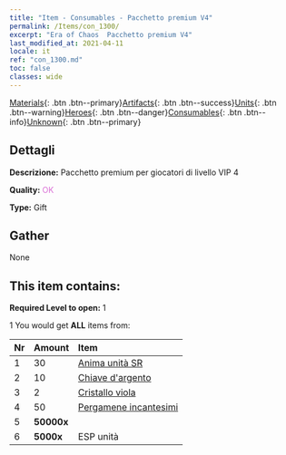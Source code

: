 ```yaml
---
title: "Item - Consumables - Pacchetto premium V4"
permalink: /Items/con_1300/
excerpt: "Era of Chaos  Pacchetto premium V4"
last_modified_at: 2021-04-11
locale: it
ref: "con_1300.md"
toc: false
classes: wide
---
```

 [Materials](/it/Items/){: .btn .btn--primary}[Artifacts](/it/Items/Artifacts/){: .btn .btn--success}[Units](/it/Items/Units/){: .btn .btn--warning}[Heroes](/it/Items/Heroes/){: .btn .btn--danger}[Consumables](/it/Items/Consumables/){: .btn .btn--info}[Unknown](/it/Items/Unknown/){: .btn .btn--primary}

## Dettagli
 **Descrizione:** Pacchetto premium per giocatori di livello VIP 4

 **Quality:** <span style="color: #DA70D6">OK</span>

 **Type:** Gift

## Gather

  None

## This item contains:

 **Required Level to open:** 1

 1 You would get **ALL** items  from:

  | Nr | Amount |     Item    |
  |:---|:-------|:------------|
  | 1 | 30 | [Anima unità SR](/it/Items/con_534/) | 
  | 2 | 10 | [Chiave d'argento](/it/Items/con_693/) | 
  | 3 | 2 | [Cristallo viola](/it/Items/con_720/) | 
  | 4 | 50 | [Pergamene incantesimi](/it/Items/con_694/) | 
  | 5 |  **50000x** | <i class="fas fa-coins"/> |  | 
  | 6 |  **5000x** | ESP unità |  | 
